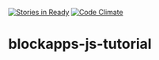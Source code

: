 [![Stories in Ready](https://badge.waffle.io/prashantpawar/blockapps-js-tutorial.png?label=ready&title=Ready)](https://waffle.io/prashantpawar/blockapps-js-tutorial)
[![Code Climate](https://codeclimate.com/github/prashantpawar/blockapps-js-tutorial/badges/gpa.svg)](https://codeclimate.com/github/prashantpawar/blockapps-js-tutorial)
# blockapps-js-tutorial
